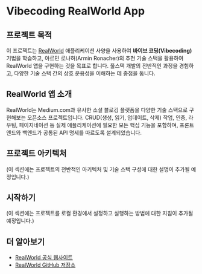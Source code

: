 # Vibecoding RealWorld App

## 프로젝트 목적

이 프로젝트는 [RealWorld](https://gothinkster.github.io/realworld/) 애플리케이션 사양을 사용하여 **바이브 코딩(Vibecoding)** 기법을 학습하고, 아르민 로나허(Armin Ronacher)의 추천 기술 스택을 활용하여 RealWorld 앱을 구현하는 것을 목표로 합니다. 풀스택 개발의 전반적인 과정을 경험하고, 다양한 기술 스택 간의 상호 운용성을 이해하는 데 중점을 둡니다.

## RealWorld 앱 소개

RealWorld는 Medium.com과 유사한 소셜 블로깅 플랫폼을 다양한 기술 스택으로 구현해보는 오픈소스 프로젝트입니다. CRUD(생성, 읽기, 업데이트, 삭제) 작업, 인증, 라우팅, 페이지네이션 등 실제 애플리케이션에 필요한 모든 핵심 기능을 포함하며, 프론트엔드와 백엔드가 공통된 API 명세를 따르도록 설계되었습니다.

## 프로젝트 아키텍처

(이 섹션에는 프로젝트의 전반적인 아키텍처 및 기술 스택 구성에 대한 설명이 추가될 예정입니다.)

## 시작하기

(이 섹션에는 프로젝트를 로컬 환경에서 설정하고 실행하는 방법에 대한 지침이 추가될 예정입니다.)

## 더 알아보기

- [RealWorld 공식 웹사이트](https://realworld.io/)
- [RealWorld GitHub 저장소](https://github.com/gothinkster/realworld)